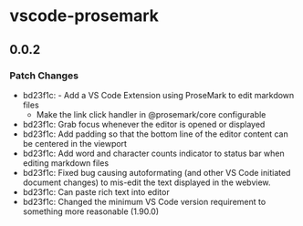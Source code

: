# vscode-prosemark

## 0.0.2

### Patch Changes

- bd23f1c: - Add a VS Code Extension using ProseMark to edit markdown files
  - Make the link click handler in @prosemark/core configurable
- bd23f1c: Grab focus whenever the editor is opened or displayed
- bd23f1c: Add padding so that the bottom line of the editor content can be centered in the viewport
- bd23f1c: Add word and character counts indicator to status bar when editing markdown files
- bd23f1c: Fixed bug causing autoformating (and other VS Code initiated document changes) to mis-edit the text displayed in the webview.
- bd23f1c: Can paste rich text into editor
- bd23f1c: Changed the minimum VS Code version requirement to something more reasonable (1.90.0)
